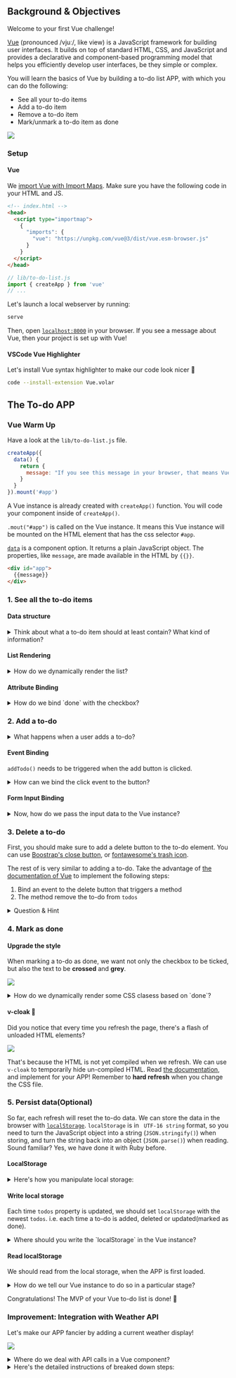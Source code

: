## Background & Objectives

Welcome to your first Vue challenge!

[Vue](https://vuejs.org/guide/introduction.html) (pronounced /vjuː/, like view) is a JavaScript framework for building user interfaces. It builds on top of standard HTML, CSS, and JavaScript and provides a declarative and component-based programming model that helps you efficiently develop user interfaces, be they simple or complex.

You will learn the basics of Vue by building a to-do list APP, with which you can do the following:

- See all your to-do items
- Add a to-do item
- Remove a to-do item
- Mark/unmark a to-do item as done

![](https://raw.githubusercontent.com/lewagon/fullstack-images/master/frontend/to-do-list-vue-user-flow.gif)

### Setup

#### Vue

We [import Vue with Import Maps](https://vuejs.org/guide/quick-start.html#enabling-import-maps). Make sure you have the following code in your HTML and JS.

```html
<!-- index.html -->
<head>
  <script type="importmap">
    {
      "imports": {
        "vue": "https://unpkg.com/vue@3/dist/vue.esm-browser.js"
      }
    }
  </script>
</head>
```

```js
// lib/to-do-list.js
import { createApp } from 'vue'
// ...
```

Let's launch a local webserver by running:

```bash
serve
```

Then, open [`localhost:8000`](http://localhost:8000) in your browser. If you see a message about Vue, then your project is set up with Vue!

#### VSCode Vue Highlighter

Let's install Vue syntax highlighter to make our code look nicer 💅

```bash
code --install-extension Vue.volar
```


## The To-do APP

### Vue Warm Up

Have a look at the `lib/to-do-list.js` file.

```js
createApp({
  data() {
    return {
      message: "If you see this message in your browser, that means Vue is successfully mounted! 🙌"
    }
  }
}).mount('#app')
```

A Vue instance is already created with `createApp()` function. You will code your component inside of `createApp()`.

`.mout("#app")` is called on the Vue instance. It means this Vue instance will be mounted on the HTML element that has the css selector `#app`.

[`data`](https://vuejs.org/api/options-state.html#data) is a component option. It returns a plain JavaScript object. The properties, like `message`, are made available in the HTML by `{{}}`.

```html
<div id="app">
  {{message}}
</div>
```


### 1. See all the to-do items

#### Data structure

<details>
  <summary>Think about what a to-do item should at least contain? What kind of information?</summary>

  - `title`: a string that contains what the item is about.
  - `done`: a boolean that indicates whether the item is done or not.

  A list of to-dos in `JSON` format should look like this:

  ```js
  [
    { title: "Code a to-do list", done: true },
    { title: "Code a to-do list in Vue", done: false }
  ]
  ```

  We can put this list in `data` option as initial data, and assign it to a meaningful property, like `todos` or `items`. It is important to name things in a meaningful way, so your code is readable to your future self and others.

  ```js
  createApp({
    data() {
      return {
        todos: [
          { title: "Code a to-do list", done: true },
          { title: "Code a to-do list in Vue", done: false }
        ]
      }
    }
  }).mount('#app')
  ```
</details>

#### List Rendering

<details>
  <summary>How do we dynamically render the list?</summary>

  We can use a built-in directives [`v-for`](https://vuejs.org/api/built-in-directives.html#v-for). It's like `.each` in Ruby. Read the documentation, and write your code in `index.html` to render your to-do list based on `todos`.

  ℹ️ You already coded a to-do list in the first challenge so feel free to re-use some of the HTML you previously wrote.
</details>

#### Attribute Binding

<details>
  <summary>How do we bind `done` with the checkbox?</summary>

  The `done` boolean is represented by the checkbox.

  ![](https://raw.githubusercontent.com/lewagon/fullstack-images/master/frontend/to-do-checkbox.png)

  A [checkbox](https://developer.mozilla.org/en-US/docs/Web/HTML/Element/input/checkbox) is checked depending on the `checked` property.

  ```html
  <!-- this checkbox is checked -->
  <input type="checkbox" name="Checkbox 1" checked>

  <!-- this checkbox is unchecked -->
  <input type="checkbox" name="Checkbox 2">
  ```

  We can use [`v-bind`](https://vuejs.org/api/built-in-directives.html#v-bind) to dynamically render HTML attributes. In the checkbox's case, we can do the following:

  ```html
  <input type="checkbox" v-bind:checked="the_done_boolean_goes_here">
  ```
</details>

### 2. Add a to-do

<details>
  <summary>What happens when a user adds a to-do?</summary>

  1. User fills in the to-do title
  2. User clicks a button
  3. the to-do is added and appears on the list.

  When the button is clicked, the Vue instance needs to take care of getting the data and adding it to the list. We will create a [method](https://vuejs.org/api/options-state.html#methods) called `addTodo()` to take care of all these.

  Methods are defined in `methods` option:

  ```js
  createApp({
    data() {
    // ...
    },
    methods: {
      addTodo() {
        console.log("Adding a todo...")
      }
    }
  }).mount('#app')
  ```
</details>


#### Event Binding

`addTodo()` needs to be triggered when the add button is clicked.

<details>

  <summary>How can we bind the click event to the button?</summary>

  We can use [`v-on`](https://vuejs.org/api/built-in-directives.html#v-on) to listen to the click event.

  ```html
  <button v-on:click="addTodo">Add</button>
  ```

  Check in your browser console, can you see the `console.log` you added in your method? If so, then your event binding is successful!
</details>

#### Form Input Binding

<details>
  <summary>Now, how do we pass the input data to the Vue instance?</summary>

  We can use [`v-model`](https://vuejs.org/guide/essentials/forms.html#form-input-bindings). It's similar to `v-bind`. `v-bind` creates a **one-way binding** - from Vue instance to the HTML. `v-model` is **two-ways**. It's often used in forms, because we need to sync the state of form input with corresponding state in JavaScript.

  To use `v-model`, we should first have a property declared in `data()` option.

  ```js
  data() {
    return {
      // ...
      newTodo: null
    }
  },
  ```

  Then we bind it to the input element in HTML.

  ```html
  <input v-model="newTodo" placeholder="Your to-do goes here" />
  ```

  Note that every property in `data()` is accessible with `this.propertyName`. Now you can access user's input with `this.newTodo` in the Vue instance. Try it out!


  ##### Pseudo-code for addTodo()

  1. Construct a to-do object based on user input.
  2. Add it to the `todos` list.

  One thing cool about Vue is its [**reactivity**](https://vuejs.org/guide/extras/reactivity-in-depth.html). `data()` is reactive, meaning that changes in `data()` trigger an update in the DOM. See how changing `this.todos` automatically updates the DOM.

  You may also notice that after adding a to-do, user's input stays in the input field. Considering that `v-model`'s binding is two-ways, how would you reset the input?
</details>

### 3. Delete a to-do

First, you should make sure to add a delete button to the to-do element. You can use [Boostrap's close button](https://getbootstrap.com/docs/5.0/components/close-button/), or [fontawesome's trash icon](https://fontawesome.com/search?q=trash&o=r).

The rest of is very similar to adding a to-do. Take the advantage of [the documentation of Vue](https://vuejs.org/guide/introduction.html) to implement the following steps:

1. Bind an event to the delete button that triggers a method
2. The method remove the to-do from `todos`

<details>
  <summary>Question & Hint</summary>

  ❓ How does this method know which to-do to delete?
  ❓ What is the unique identifier of each to-do? You can use this to identify which to-do to delete.

  💡 You can pass an argument to a method.
  💡 You have access to index in `v-for`.
</details>

### 4. Mark as done

#### Upgrade the style

When marking a to-do as done, we want not only the checkbox to be ticked, but also the text to be **crossed** and **grey**.

![](https://raw.githubusercontent.com/lewagon/fullstack-images/master/frontend/cross-to-do-item.png)

<details>
  <summary>How do we dynamically render some CSS clasess based on `done`?</summary>

  You can do `v-bind` on `class` attribute, and pass a JavaScript object, that's made of the pairs of **class name** and **a boolean** indicating whether the class will be applied or not:

  ```html
  <div class="container" v-bind:class="{ 'cssClassName1': true, 'cssClassName2': false }">
    Hello
  </div>
  ```

  generates the following HTML:


  ```html
  <div class="container cssClassName1">
    Hello
  </div>
  ```

  Find the Boostrap classes that gray out and cross out the text. Don't reinvent the wheel!


  You may notice that checking and unchecking the to-do *doesn't* really make the text crossed and grey. Try and print the `done` property as itself in the HTML with `{{ todo.done }}` to see what it returns, and you will notice something. 👀

  Checking and unchecking the checkbox doesn't change `done`! 🫢

  Because `v-bind` is only from the Vue instance to the HTML, it doesn't know what the user changes. Let's make this mark as done real by changing `v-bind` to `v-model`.
</details>

#### v-cloak 🧥

Did you notice that every time you refresh the page, there's a flash of unloaded HTML elements?

![](https://raw.githubusercontent.com/lewagon/fullstack-images/master/frontend/vue-un-compiled-flash.gif)

That's because the HTML is not yet compiled when we refresh. We can use `v-cloak` to temporarily hide un-compiled HTML. Read [the documentation](https://vuejs.org/api/built-in-directives.html#v-cloak), and implement for your APP! Remember to **hard refresh** when you change the CSS file.


### 5. Persist data(Optional)

So far, each refresh will reset the to-do data. We can store the data in the browser with [`localStorage`](https://developer.mozilla.org/en-US/docs/Web/API/Window/localStorage). `localStorage` is in ` UTF-16 string` format, so you need to turn the JavaScript object into a string (`JSON.stringify()`) when storing, and turn the string back into an object (`JSON.parse()`) when reading. Sound familiar? Yes, we have done it with Ruby before.

#### LocalStorage

<details>
  <summary>Here's how you manipulate local storage:</summary>

  To add data in `localStorage`, you can use `setItem()`:

  ```js
  localStorage.setItem('myCat', 'Tom');
  ```

  To read data from `localStorage`, you can use `getItem()`:

  ```js
  localStorage.getItem('myCat'); // => 'Tom'
  ```

  To see the `localStorage` in your browser, open up the inspector. For Chrome, you can find it in `Application`.

  ![](https://raw.githubusercontent.com/lewagon/fullstack-images/master/frontend/browser-local-storage.png)
</details>

#### Write local storage

Each time `todos` property is updated, we should set `localStorage` with the newest `todos`. i.e. each time a to-do is added, deleted or updated(marked as done).

<details>
  <summary>Where should you write the `localStorage` in the Vue instance?</summary>

  #### Watchers

  When the action that you want to do depends on a data property change, you can set up a [watchers](https://vuejs.org/guide/essentials/watchers.html#watchers) to watch for `todos` property's changes - each time it changes, you need to write `localStorage`. You will need to use the [Deep Watchers](https://vuejs.org/guide/essentials/watchers.html#deep-watchers) since `todos` is an array.
</details>

#### Read localStorage

We should read from the local storage, when the APP is first loaded.

<details>
  <summary>How do we tell our Vue instance to do so in a particular stage?</summary>

  ##### Lifecycle Hooks

  Each Vue component instance goes through a series of initialization steps when it's created - for example, it needs to set up data observation, compile the template, mount the instance to the DOM, and update the DOM when data changes. Along the way, it also runs functions called lifecycle hooks, giving users the opportunity to add their own code at specific stages. See all the [lifecycle hooks](https://vuejs.org/api/options-lifecycle.html).

  We will read `localStorage` in [`mounted()`](https://vuejs.org/api/options-lifecycle.html).

  ```js
  createApp({
    data() {
    // ...
    },
    methods: {
    // ...
    },
    mounted() {
      // TODO:
      // 1. Read todos from localStorage
      // 2. Set `this.todos` based on the data
    }
  }).mount('#app')
  ```
</details>

Congratulations! The MVP of your Vue to-do list is done! 🥳


### Improvement: Integration with Weather API

Let's make our APP fancier by adding a current weather display!

![](https://raw.githubusercontent.com/lewagon/fullstack-images/master/frontend/to-do-with-weather.png)

<details>
  <summary>Where do we deal with API calls in a Vue component?</summary>

  In the [`created()`](https://vuejs.org/api/options-lifecycle.html#created) lifecycle hook! This is when `data` and `methods` are ready, but the DOM is not. Perfect stage for making API calls!

  ```js
  createApp({
    data() {
    // ...
    },
    methods: {
    // ...
    },
    created() {
      // TODO: get user location & call weather api
    }
  }).mount('#app')
  ```
</details>

<details>
  <summary>Here's the detailed instructions of breaked down steps:</summary>

  #### 1. Get current location

  We can retrieve the **current location** of a user with the browser native [`getCurrentPosition()`](https://developer.mozilla.org/en-US/docs/Web/API/Geolocation/getCurrentPosition):

  ```javascript
  navigator.geolocation.getCurrentPosition((data) => {
    console.log(data)
  })
  ```

  Make sure your OS and browser allow you to share the location.

  #### 2. Get weather information

  The goal of this step is to get the weather information of the current location. We will use the same [OpenWeatherMap API](https://home.openweathermap.org/) that we used a few lectures ago.

  <details>
    <summary>Here's a recap of how to use the API.</summary>

    Go to [OpenWeatherMap API](https://home.openweathermap.org/) and log in to your account to get your API key. You should find it [here](https://home.openweathermap.org/api_keys). You all will be creating accounts at the same time, which can create some delay in the keys activation by Open Weather. To avoid this problem, **share your API key with your buddy** to limit the number of keys to activate.

    You are allowed to perform 60 calls / minute for free, which should be plenty enough for this challenge.

    Go to [Current weather data](https://openweathermap.org/current)  to read about how to get the current weather of a location.
    weather icon
  </details>

  #### 3. Turn the weather information into an icon

  If you successfully retrieved the current weather, in the response, you should be able to find a string that represents the weather's icon. Read about the [weather icons](https://openweathermap.org/weather-conditions#Icon-list) and make an icon URL based on your fetched weather information.

  #### 4. Display it in HTML

  Use the icon URL with `<img>` to display it in the HTML. How do we make the icon URL accessible in the HTML? Which attribute should you bind the URL to?

  #### 5. Spinner

  You may notice that it takes time for the weather API to get the weather information. Instead of letting the icon appear abruptly, let's display a spinner when weather is still loading.

  ![](https://raw.githubusercontent.com/lewagon/fullstack-images/master/frontend/to-do-with-weather.gif)

  You can use [Bootstrap spinner](https://getbootstrap.com/docs/4.2/components/spinners/) and [`v-if` and `v-else`](https://vuejs.org/api/built-in-directives.html#v-if) to conditionally render the elemnts.

  That's it! Congratulations on your first Vue APP! 🥂
</details>
